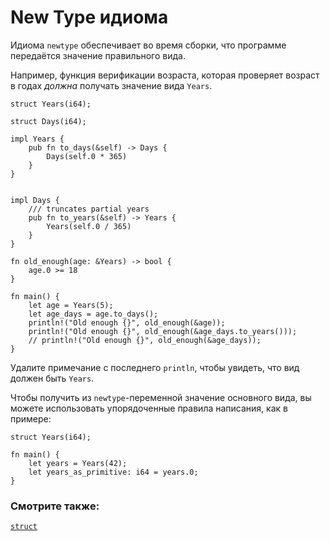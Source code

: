 # New Type идиома

Идиома `newtype` обеспечивает во время сборки, 
что программе передаётся значение правильного вида.

Например, функция верификации возраста, которая проверяет 
возраст в годах *должна* получать значение вида 
`Years`.

```rust,
struct Years(i64);

struct Days(i64);

impl Years {
    pub fn to_days(&self) -> Days {
        Days(self.0 * 365)
    }
}


impl Days {
    /// truncates partial years
    pub fn to_years(&self) -> Years {
        Years(self.0 / 365)
    }
}

fn old_enough(age: &Years) -> bool {
    age.0 >= 18
}

fn main() {
    let age = Years(5);
    let age_days = age.to_days();
    println!("Old enough {}", old_enough(&age));
    println!("Old enough {}", old_enough(&age_days.to_years()));
    // println!("Old enough {}", old_enough(&age_days));
}
```

Удалите примечание с последнего `println`, чтобы увидеть, что вид 
должен быть `Years`.

Чтобы получить из `newtype`-переменной значение 
основного вида, вы можете использовать упорядоченные правила написания, как в примере:

```rust,
struct Years(i64);

fn main() {
    let years = Years(42);
    let years_as_primitive: i64 = years.0;
}
```

### Смотрите также:

[`struct`](../custom_types/structs.md)
